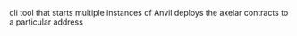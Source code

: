 cli tool that starts multiple instances of Anvil
deploys the axelar contracts to a particular address
